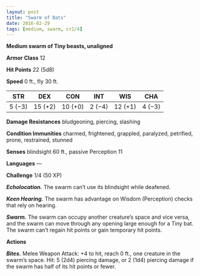 ```yaml
---
layout: post
title: "Swarm of Bats"
date: 2016-02-29
tags: [medium, swarm, cr1/4]
---
```


**Medium swarm of Tiny beasts, unaligned**

**Armor Class** 12

**Hit Points** 22 (5d8)

**Speed** 0 ft., fly 30 ft.

|   STR   |   DEX   |   CON   |   INT   |   WIS   |   CHA   |
|:-----:|:-----:|:-----:|:-----:|:-----:|:-----:|
| 5 (−3) | 15 (+2) | 10 (+0) | 2 (−4) | 12 (+1) | 4 (−3) |

**Damage Resistances** bludgeoning, piercing, slashing 

**Condition Immunities** charmed, frightened, grappled, paralyzed, petrified, prone, restrained, stunned 

**Senses** blindsight 60 ft., passive Perception 11 

**Languages** — 

**Challenge** 1/4 (50 XP)

***Echolocation.*** The swarm can’t use its blindsight while deafened. 

***Keen Hearing.*** The swarm has advantage on Wisdom (Perception) checks that rely on hearing. 

***Swarm.*** The swarm can occupy another creature’s space and vice versa, and the swarm can move through any opening large enough for a Tiny bat. The swarm can’t regain hit points or gain temporary hit points. 

**Actions** 

***Bites.*** Melee Weapon Attack: +4 to hit, reach 0 ft., one creature in the swarm’s space. Hit: 5 (2d4) piercing damage, or 2 (1d4) piercing damage if the swarm has half of its hit points or fewer.